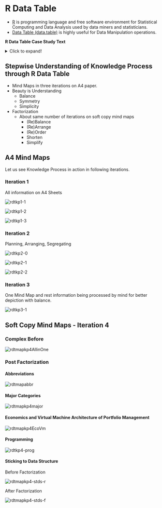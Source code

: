 # R Data Table

- [R](https://www.r-project.org/about.html) is programming language and free software environment for Statistical Computing and Data Analysis used by data miners and statisticians.
- [Data Table (data.table\)](https://cran.r-project.org/web/packages/data.table/vignettes/datatable-intro.html) is highly useful for Data Manipulation operations. 

**R Data Table Case Study Text**

<details markdown='1'>
<summary>Click to expand!</summary>

## Abbreviations (14)

ARCH - Architecture

DB - Database

Defn. - Definition

Dev. - Development

df - Data Frames 

dm - Decision Making

DS - Data Structure 

DT - Data Table 

EVOL - Evolution

PM - Portfolio Management

SEM - Semantics

SYN - Syntax 

SYS - System

VM - Virtual Machine

## Economics 

### Defn.

dm 

Finiteness of Resources

Maximization - Various Parameters

Finiteness of resources 

### SYS 

Chess game

Finite dm

EVOL - dm, Intervals, Finiteness of Resources, Monitor EVOL of SYS

## VM ARCH of PM 

Complete Problem

General Model

### Financial Modelling 

Complete for any business

Isomorphic (organization, employees, start-termination) 

### Looks to be a small problem 

Simplest Modelling

Very Enlightening

## Programming

### SYS Debugging

SYN - Automatic

SEM - Auxillary Variables, 5 Adhoc Columns, Tracing Time Dev. of whole SYS State, EVOL

### ARCH 

Arithmetic, PM

Fundamental Operations

Sorting, Searching

Finite variables, symbols (varying number of parameters), selection (finite)

### Factorization

Disjoint Operations

Must, not an option

3 Steps (Factorise, Solve, Combine) 

## Sticking to DS 

### DS

DT

Shortest Program 

Any DB problem can be approached

Code eminently readable

Style guide

Variables, blocks 

### df

210 df

4000 operations/commands

Each file 20 operations

Choose between SEM right strategies

### dm

Not random buy sell

Extra fields, extra dm

4000 automatic, not humanly possible

### Discipline

Sticking to DS, DT, List of lists, Lisp programming

If given to solve to else may take any amount of time

Like Irodov problems

Size, Existence, Auxillary Variables (order, reorder columns) 

### Proper EVOL

No unnecessary combining together

Example: A, B, C. D depends on A, B, C. Cannot have E depending on D. Code to be factored. 

Cases, Combinations, Scope Restrictions (cause beautiful factorisation of code at conceptual level) 

Naturally, in Bhatti Kavya, intended aim was known with set of rules. Ashtadhyayi was known. Explained through specific case of Ramayana. 

Not academic project

Real life project to be deployed, must be right

Strategy building and combining

</details>

## Stepwise Understanding of Knowledge Process through R Data Table

- Mind Maps in three iterations on A4 paper. 
- Beauty is Understanding
    - Balance
    - Symmetry
    - Simplicity
- Factorization
    - About same number of iterations on soft copy mind maps
        - (Re)Balance
        - (Re)Arrange
        - (Re)Order
        - Shorten
        - Simplify

## A4 Mind Maps

Let us see Knowledge Process in action in following iterations. 

### Iteration 1

All information on A4 Sheets

![rdtkp1-1](rdtkp1-1.jpg)

![rdtkp1-2](rdtkp1-2.jpg)

![rdtkp1-3](rdtkp1-3.jpg)

### Iteration 2

Planning, Arranging, Segregating

![rdtkp2-0](rdtkp2-0.jpg)

![rdtkp2-1](rdtkp2-1.jpg)

![rdtkp2-2](rdtkp2-2.jpg)

### Iteration 3 

One Mind Map and rest information being processed by mind for better depiction with balance. 

![rdtkp3-1](rdtkp3-1.jpg)

## Soft Copy Mind Maps - Iteration 4

### Complex Before

![rdtmapkp4AllinOne](rdtmapkp4AllinOne.png)

### Post Factorization

#### Abbreviations

![rdtmapabbr](rdtmapabbr.png)

#### Major Categories

![rdtmapkp4major](rdtmapkp4major.png)

#### Economics and Virtual Machine Architecture of Portfolio Management

![rdtmapkp4EcoVm](rdtmapkp4EcoVm.png)

#### Programming

![rdtkp4-prog](rdtkp4-prog.png)

#### Sticking to Data Structure

Before Factorization

![rdtmapkp4-stds-r](rdtmapkp4-stds-r.png)

After Factorization

![rdtmapkp4-stds-f](rdtmapkp4-stds-f.png)
